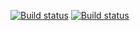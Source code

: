 [![Build status](https://ci.appveyor.com/api/projects/status/2ws1wv80uvr24y5d/branch/main?svg=true)](https://ci.appveyor.com/project/IrinaQA61/dostavka-karty/branch/main)
[![Build status](https://ci.appveyor.com/api/projects/status/2ws1wv80uvr24y5d/branch/main?svg=true)](https://ci.appveyor.com/project/IrinaQA61/dostavka-karty/branch/main)

